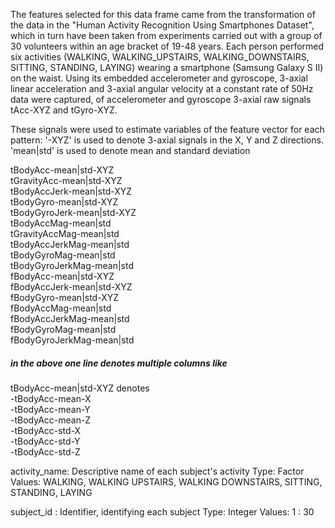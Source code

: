 The features selected for this data frame came from the transformation of the 
data in the "Human Activity Recognition Using Smartphones Dataset", which in 
turn have been taken from experiments carried out with a group of 30 volunteers within an age bracket of 19-48 years. Each person performed six activities 
(WALKING, WALKING_UPSTAIRS, WALKING_DOWNSTAIRS, SITTING, STANDING, LAYING) 
wearing a smartphone (Samsung Galaxy S II) on the waist. Using its embedded 
accelerometer and gyroscope, 3-axial linear acceleration and 3-axial angular 
velocity at a constant rate of 50Hz data were captured, of accelerometer and 
gyroscope 3-axial raw signals tAcc-XYZ and tGyro-XYZ.

These signals were used to estimate variables of the feature vector for each 
pattern:
'-XYZ' is used to denote 3-axial signals in the X, Y and Z directions.   
'mean|std' is used to denote mean and standard deviation    

tBodyAcc-mean|std-XYZ     
tGravityAcc-mean|std-XYZ    
tBodyAccJerk-mean|std-XYZ    
tBodyGyro-mean|std-XYZ    
tBodyGyroJerk-mean|std-XYZ    
tBodyAccMag-mean|std   
tGravityAccMag-mean|std   
tBodyAccJerkMag-mean|std   
tBodyGyroMag-mean|std   
tBodyGyroJerkMag-mean|std    
fBodyAcc-mean|std-XYZ    
fBodyAccJerk-mean|std-XYZ    
fBodyGyro-mean|std-XYZ    
fBodyAccMag-mean|std    
fBodyAccJerkMag-mean|std    
fBodyGyroMag-mean|std    
fBodyGyroJerkMag-mean|std   

##### in the above one line denotes multiple columns like   
tBodyAcc-mean|std-XYZ denotes    
-tBodyAcc-mean-X           
-tBodyAcc-mean-Y   
-tBodyAcc-mean-Z   
-tBodyAcc-std-X   
-tBodyAcc-std-Y   
-tBodyAcc-std-Z   
   

activity_name: Descriptive name of each subject's activity Type: Factor Values: WALKING, WALKING UPSTAIRS, WALKING DOWNSTAIRS, SITTING, STANDING, LAYING

subject_id : Identifier, identifying each subject Type: Integer Values: 1 : 30

